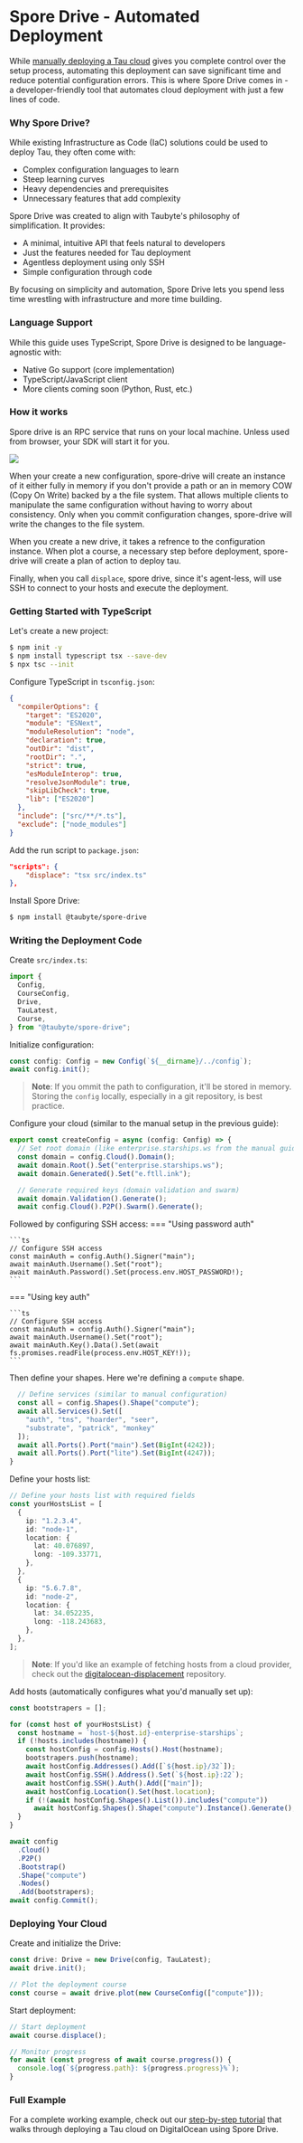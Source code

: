 # Spore Drive - Automated Deployment

<!-- Source: docs-old/02-platform-getting-started/11-spore-drive.md -->

While [manually deploying a Tau cloud](deployment.md) gives you complete control over the setup process, automating this deployment can save significant time and reduce potential configuration errors. This is where Spore Drive comes in - a developer-friendly tool that automates cloud deployment with just a few lines of code.

### Why Spore Drive?

While existing Infrastructure as Code (IaC) solutions could be used to deploy Tau, they often come with:

- Complex configuration languages to learn
- Steep learning curves
- Heavy dependencies and prerequisites
- Unnecessary features that add complexity

Spore Drive was created to align with Taubyte's philosophy of simplification. It provides:

- A minimal, intuitive API that feels natural to developers
- Just the features needed for Tau deployment
- Agentless deployment using only SSH
- Simple configuration through code

By focusing on simplicity and automation, Spore Drive lets you spend less time wrestling with infrastructure and more time building.

### Language Support

While this guide uses TypeScript, Spore Drive is designed to be language-agnostic with:

- Native Go support (core implementation)
- TypeScript/JavaScript client
- More clients coming soon (Python, Rust, etc.)

### How it works

Spore drive is an RPC service that runs on your local machine. Unless used from browser, your SDK will start it for you.

![](../images/spore-drive-overview-dia.png)

When your create a new configuration, spore-drive will create an instance of it either fully in memory if you don't provide a path or an in memory COW (Copy On Write) backed by a the file system. That allows multiple clients to manipulate the same configuration without having to worry about consistency. Only when you commit configuration changes, spore-drive will write the changes to the file system.

When you create a new drive, it takes a refrence to the configuration instance. When plot a course, a necessary step before deployment, spore-drive will create a plan of action to deploy tau.

Finally, when you call `displace`, spore drive, since it's agent-less, will use SSH to connect to your hosts and execute the deployment.

### Getting Started with TypeScript

Let's create a new project:

```sh
$ npm init -y
$ npm install typescript tsx --save-dev
$ npx tsc --init
```

Configure TypeScript in `tsconfig.json`:

```json
{
  "compilerOptions": {
    "target": "ES2020",
    "module": "ESNext",
    "moduleResolution": "node",
    "declaration": true,
    "outDir": "dist",
    "rootDir": ".",
    "strict": true,
    "esModuleInterop": true,
    "resolveJsonModule": true,
    "skipLibCheck": true,
    "lib": ["ES2020"]
  },
  "include": ["src/**/*.ts"],
  "exclude": ["node_modules"]
}
```

Add the run script to `package.json`:

```json
"scripts": {
    "displace": "tsx src/index.ts"
},
```

Install Spore Drive:

```sh
$ npm install @taubyte/spore-drive
```

### Writing the Deployment Code

Create `src/index.ts`:

```ts
import {
  Config,
  CourseConfig,
  Drive,
  TauLatest,
  Course,
} from "@taubyte/spore-drive";
```

Initialize configuration:

```ts
const config: Config = new Config(`${__dirname}/../config`);
await config.init();
```

> **Note**: If you ommit the path to configuration, it'll be stored in memory. Storing the `config` locally, especially in a git repository, is best practice.

Configure your cloud (similar to the manual setup in the previous guide):

```ts
export const createConfig = async (config: Config) => {
  // Set root domain (like enterprise.starships.ws from the manual guide)
  const domain = config.Cloud().Domain();
  await domain.Root().Set("enterprise.starships.ws");
  await domain.Generated().Set("e.ftll.ink");

  // Generate required keys (domain validation and swarm)
  await domain.Validation().Generate();
  await config.Cloud().P2P().Swarm().Generate();
```

Followed by configuring SSH access:
=== "Using password auth"

    ```ts
    // Configure SSH access
    const mainAuth = config.Auth().Signer("main");
    await mainAuth.Username().Set("root");
    await mainAuth.Password().Set(process.env.HOST_PASSWORD!);
    ```

=== "Using key auth"

    ```ts
    // Configure SSH access
    const mainAuth = config.Auth().Signer("main");
    await mainAuth.Username().Set("root");
    await mainAuth.Key().Data().Set(await fs.promises.readFile(process.env.HOST_KEY!));
    ```

Then define your shapes. Here we're defining a `compute` shape.

```ts
  // Define services (similar to manual configuration)
  const all = config.Shapes().Shape("compute");
  await all.Services().Set([
    "auth", "tns", "hoarder", "seer",
    "substrate", "patrick", "monkey"
  ]);
  await all.Ports().Port("main").Set(BigInt(4242));
  await all.Ports().Port("lite").Set(BigInt(4247));
}
```

Define your hosts list:

```ts
// Define your hosts list with required fields
const yourHostsList = [
  {
    ip: "1.2.3.4",
    id: "node-1",
    location: {
      lat: 40.076897,
      long: -109.33771,
    },
  },
  {
    ip: "5.6.7.8",
    id: "node-2",
    location: {
      lat: 34.052235,
      long: -118.243683,
    },
  },
];
```

> **Note**: If you'd like an example of fetching hosts from a cloud provider, check out the [digitalocean-displacement](https://github.com/taubyte/digitalocean-displacement/tree/main) repository.

Add hosts (automatically configures what you'd manually set up):

```ts
const bootstrapers = [];

for (const host of yourHostsList) {
  const hostname = `host-${host.id}-enterprise-starships`;
  if (!hosts.includes(hostname)) {
    const hostConfig = config.Hosts().Host(hostname);
    bootstrapers.push(hostname);
    await hostConfig.Addresses().Add([`${host.ip}/32`]);
    await hostConfig.SSH().Address().Set(`${host.ip}:22`);
    await hostConfig.SSH().Auth().Add(["main"]);
    await hostConfig.Location().Set(host.location);
    if (!(await hostConfig.Shapes().List()).includes("compute"))
      await hostConfig.Shapes().Shape("compute").Instance().Generate();
  }
}

await config
  .Cloud()
  .P2P()
  .Bootstrap()
  .Shape("compute")
  .Nodes()
  .Add(bootstrapers);
await config.Commit();
```

### Deploying Your Cloud

Create and initialize the Drive:

```ts
const drive: Drive = new Drive(config, TauLatest);
await drive.init();

// Plot the deployment course
const course = await drive.plot(new CourseConfig(["compute"]));
```

Start deployment:

```ts
// Start deployment
await course.displace();

// Monitor progress
for await (const progress of await course.progress()) {
  console.log(`${progress.path}: ${progress.progress}%`);
}
```

### Full Example

For a complete working example, check out our [step-by-step tutorial](https://dev.to/samyfodil/build-your-cloud-2nmm) that walks through deploying a Tau cloud on DigitalOcean using Spore Drive.
